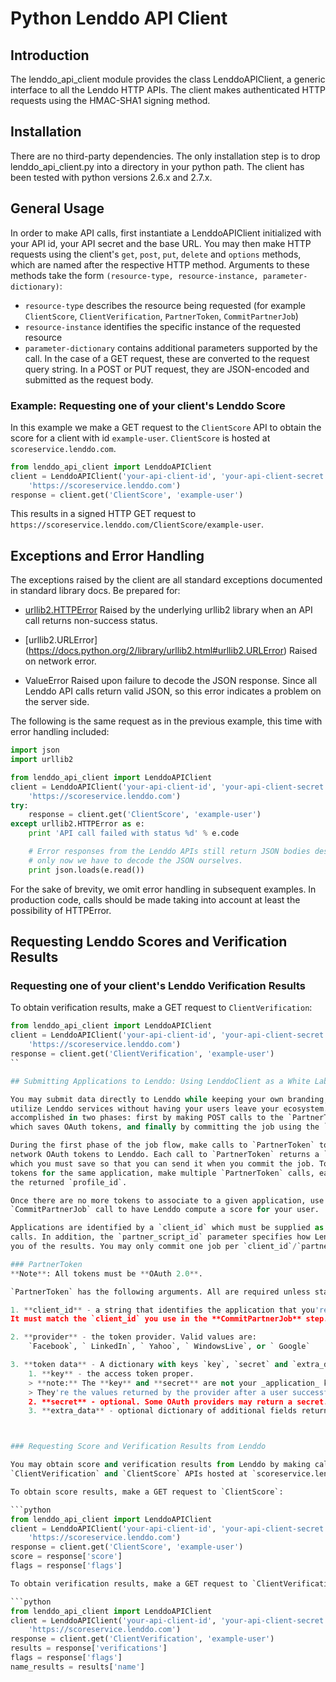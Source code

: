 # Python Lenddo API Client

## Introduction
The lenddo_api_client module provides the class LenddoAPIClient,  a generic interface to all the Lenddo HTTP APIs. The client makes authenticated HTTP requests using the HMAC-SHA1 signing method.

## Installation
There are no third-party dependencies. The only installation step is to drop lenddo_api_client.py into a directory in your python path. The client has been tested with python versions 2.6.x and 2.7.x. 

## General Usage
In order to make API calls, first instantiate a LenddoAPIClient initialized
with your API id, your API secret and the base URL. You may then make HTTP
requests using the client's `get`, `post`, `put`, `delete` and `options`
methods, which are named after the respective HTTP method. Arguments to
these methods take the form `(resource-type, resource-instance, parameter-dictionary)`:
- `resource-type` describes the resource being requested (for example `ClientScore`, `ClientVerification`, `PartnerToken`, `CommitPartnerJob`)
- `resource-instance` identifies the specific instance of the requested resource
- `parameter-dictionary` contains additional parameters supported by the call. In the case of a GET request, these are converted to the request query string. In a POST or PUT request, they are JSON-encoded and submitted as the request body.

### Example: Requesting one of your client's Lenddo Score
In this example we make a GET request to the `ClientScore` API to obtain the score for a client with id `example-user`. `ClientScore` is hosted at `scoreservice.lenddo.com`.

```python
from lenddo_api_client import LenddoAPIClient
client = LenddoAPIClient('your-api-client-id', 'your-api-client-secret',
	'https://scoreservice.lenddo.com')
response = client.get('ClientScore', 'example-user')
```

This results in a signed HTTP GET request to `https://scoreservice.lenddo.com/ClientScore/example-user`.

## Exceptions and Error Handling
The exceptions raised by the client are all standard exceptions documented
in standard library docs. Be prepared for:
* [urllib2.HTTPError](https://docs.python.org/2/library/urllib2.html#urllib2.HTTPError)
Raised by the underlying urllib2 library when an API call returns non-success status.

* [urllib2.URLError] (https://docs.python.org/2/library/urllib2.html#urllib2.URLError)
Raised on network error.

* ValueError
Raised upon failure to decode the JSON response. Since all Lenddo API calls return valid JSON, so this error indicates a problem
on the server side.

The following is the same request as in the previous example, this time with error handling included:

```python
import json
import urllib2

from lenddo_api_client import LenddoAPIClient
client = LenddoAPIClient('your-api-client-id', 'your-api-client-secret',
	'https://scoreservice.lenddo.com')
try:
	response = client.get('ClientScore', 'example-user')
except urllib2.HTTPError as e:
	print 'API call failed with status %d' % e.code

	# Error responses from the Lenddo APIs still return JSON bodies describing error details,
	# only now we have to decode the JSON ourselves.
	print json.loads(e.read())
```

For the sake of brevity, we omit error handling in subsequent examples. In production code, calls should be made taking into account at least the possibility of HTTPError.

## Requesting Lenddo Scores and Verification Results

### Requesting one of your client's Lenddo Verification Results

To obtain verification results, make a GET request to `ClientVerification`:

```python
from lenddo_api_client import LenddoAPIClient
client = LenddoAPIClient('your-api-client-id', 'your-api-client-secret',
	'https://scoreservice.lenddo.com')
response = client.get('ClientVerification', 'example-user')
``

## Submitting Applications to Lenddo: Using LenddoClient as a White Label Solution

You may submit data directly to Lenddo while keeping your own branding, allowing you to
utilize Lenddo services without having your users leave your ecosystem. This is
accomplished in two phases: first by making POST calls to the `PartnerToken` API,
which saves OAuth tokens, and finally by committing the job using the `CommitPartnerJob` API. Both APIs are hosted at `networkservice.lenddo.com`.

During the first phase of the job flow, make calls to `PartnerToken` to send social
network OAuth tokens to Lenddo. Each call to `PartnerToken` returns a `profile_id`
which you must save so that you can send it when you commit the job. To add multiple
tokens for the same application, make multiple `PartnerToken` calls, each time saving
the returned `profile_id`.

Once there are no more tokens to associate to a given application, use the
`CommitPartnerJob` call to have Lenddo compute a score for your user.

Applications are identified by a `client_id` which must be supplied as parameter to both
calls. In addition, the `partner_script_id` parameter specifies how Lenddo will inform
you of the results. You may only commit one job per `client_id`/`partner_script_id` pair.

### PartnerToken
**Note**: All tokens must be **OAuth 2.0**.

`PartnerToken` has the following arguments. All are required unless stated otherwise.

1. **client_id** - a string that identifies the application that you're posting the token.
It must match the `client_id` you use in the **CommitPartnerJob** step.

2. **provider** - the token provider. Valid values are:
    `Facebook`, ` LinkedIn`, ` Yahoo`, ` WindowsLive`, or ` Google`

3. **token data** - A dictionary with keys `key`, `secret` and `extra_data`
    1. **key** - the access token proper.
    > **note:** The **key** and **secret** are not your _application_ key and secret.
    > They're the values returned by the provider after a user successfully authenticates using the OAuth flow.
    2. **secret** - optional. Some OAuth providers may return a secret.
    3. **extra_data** - optional dictionary of additional fields returned by the token provider.



### Requesting Score and Verification Results from Lenddo

You may obtain score and verification results from Lenddo by making calls to the
`ClientVerification` and `ClientScore` APIs hosted at `scoreservice.lenddo.com`.

To obtain score results, make a GET request to `ClientScore`:

```python
from lenddo_api_client import LenddoAPIClient
client = LenddoAPIClient('your-api-client-id', 'your-api-client-secret',
	'https://scoreservice.lenddo.com')
response = client.get('ClientScore', 'example-user')
score = response['score']
flags = response['flags']

To obtain verification results, make a GET request to `ClientVerification`:

```python
from lenddo_api_client import LenddoAPIClient
client = LenddoAPIClient('your-api-client-id', 'your-api-client-secret',
	'https://scoreservice.lenddo.com')
response = client.get('ClientVerification', 'example-user')
results = response['verifications']
flags = response['flags']
name_results = results['name']
